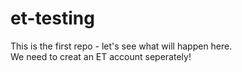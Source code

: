# et-testing<br>
This is the first repo - let's see what will happen here.<br>
We need to creat an ET account seperately!
